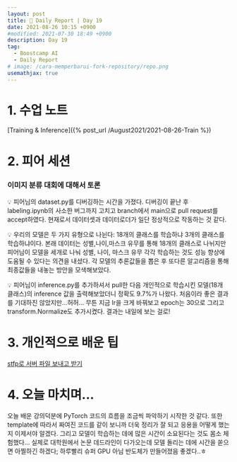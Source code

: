 ```yaml
---
layout: post
title: 📔 Daily Report | Day 19
date: 2021-08-26 10:15 +0900
#modified: 2021-07-30 18:49 +0900
description: Day 19
tag:
  - Boostcamp AI
  - Daily Report
# image: /cara-memperbarui-fork-repository/repo.png
usemathjax: true
---
```


# 1. 수업 노트

[Training & Inference]({% post_url /August2021/2021-08-26-Train %})

# 2. 피어 세션

### 이미지 분류 대회에 대해서 토론

💡 피어님의 dataset.py를 디버깅하는 시간을 가졌다. 디버깅이 끝난 후 labeling.ipynb의 사소한 버그까지 고치고 branch에서 main으로 pull request를 accept하였다. 현재로서 데이터셋과 데이터로더가 일단 정상적으로 작동하는 것 같다.

💡 우리의 모델은 두 가지 유형으로 나뉜다: 18개의 클래스를 학습하냐 3개의 클래스를 학습하냐이다. 본래 데이터는 성별,나이,마스크 유무를 통해 18개의 클래스로 나뉘지만 피어님이 모델을 세개로 나눠 성별, 나이, 마스크 유무 각각 학습하는 것도 성능 향상에 도움될 수 있다는 의견을 내셨다. 각 모델의 추론값들을 뽑은 후 또다른 알고리즘을 통해 최종값들을 내놓는 방안을 모색해보았다.

💡 피어님이 inference.py를 추가하셔서 pull한 다음 개인적으로 학습시킨 모델(18개 클래스)의 inference 값을 출력해보았더니 정확도 9.7%가 나왔다. 처음이라 좋은 결과를 기대하진 않았지만...허허... 무튼 지금 lr을 크게 바꿔보고 epoch는 30으로 그리고 transform.Normalize도 추가시켰다. 결과는 내일에 보는 걸로!

# 3. 개인적으로 배운 팁

<a href="https://daanv.tistory.com/103" target="_blank">stfp로 서버 파일 보내고 받기</a>

# 4. 오늘 마치며...

오늘 배운 강의덕분에 PyTorch 코드의 흐름을 조금씩 파악하기 시작한 것 같다. 또한 template에 따라서 짜여진 코드를 같이 보니까 더욱 정리가 잘 되고 응용을 어떻게 했는지 이제서야 알겠다. 그리고 모델이 학습하는 데에 많은 시간이 소요된다는 것도 몸소 체험했다... 실제로 대학원에서 논문 데드라인이 다가오는데 모델 돌리는 데에 시간을 쏟으면 아찔하긴 하겠다; 하루빨리 슈퍼 GPU 아님 반도체가 만들어졌음 좋겠다..ㅎ